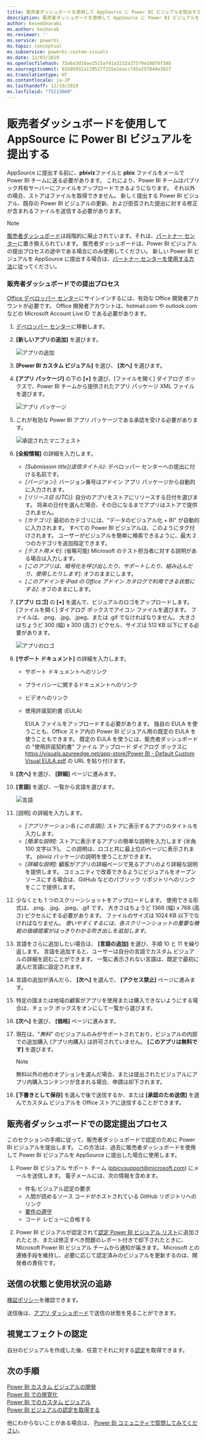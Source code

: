 ```yaml
---
title: 販売者ダッシュボードを使用して AppSource に Power BI ビジュアルを提出する
description: 販売者ダッシュボードを使用して AppSource に Power BI ビジュアルを提出する
author: KesemSharabi
ms.author: kesharab
ms.reviewer: ''
ms.service: powerbi
ms.topic: conceptual
ms.subservice: powerbi-custom-visuals
ms.date: 12/03/2019
ms.openlocfilehash: 73a6a3d16ae2515af41a3232a37579e18876f38b
ms.sourcegitcommit: 02b05932a119527f255e1eacc745a257044e392f
ms.translationtype: HT
ms.contentlocale: ja-JP
ms.lasthandoff: 12/19/2019
ms.locfileid: "75223660"
---
```

# <a name="submit-a-power-bi-visual-to-appsource-using-seller-dashboard"></a>販売者ダッシュボードを使用して AppSource に Power BI ビジュアルを提出する

AppSource に提出する前に、**pbiviz**ファイルと **pbix** ファイルをメールで Power BI チームに送る必要があります。 これにより、Power BI チームはパブリック共有サーバーにファイルをアップロードできるようになります。 それ以外の場合、ストアはファイルを取得できません。 新しく提出する Power BI ビジュアル、既存の Power BI ビジュアルの更新、および拒否された提出に対する修正が含まれるファイルを送信する必要があります。

>[!NOTE]
>[販売者ダッシュボード](https://docs.microsoft.com/office/dev/store/use-the-seller-dashboard-to-submit-to-the-office-store)は段階的に廃止されています。それは、[パートナー センター](https://docs.microsoft.com/partner-center/)に置き換えられています。 販売者ダッシュボードは、Power BI ビジュアルの提出プロセスの途中である場合にのみ使用してください。 新しい Power BI ビジュアルを AppSource に提出する場合は、[パートナー センターを使用する方法](office-store.md#submitting-to-appsource)に従ってください。

### <a name="seller-dashboard-submission-process"></a>販売者ダッシュボードでの提出プロセス

[Office デベロッパー センター](https://dev.office.com/)にサインインするには、有効な Office 開発者アカウントが必要です。 Office 開発者アカウントは、hotmail.com や outlook.com などの Microsoft Account Live ID である必要があります。

1. [デベロッパー センター](https://sellerdashboard.microsoft.com/Application/Summary)に移動します。

2. **[新しいアプリの追加]** を選びます。

    ![アプリの追加](media/office-store/powerbi-custom-visual-add-an-app.png)

3. **[Power BI カスタム ビジュアル]** を選び、 **[次へ]** を選びます。

4. **[アプリ パッケージ]** の下の **[+]** を選び、[ファイルを開く] ダイアログ ボックスで、Power BI チームから提供されたアプリ パッケージ XML ファイルを選びます。

    ![アプリ パッケージ](media/office-store/powerbi-custom-visual-apppackage.png)

5. これが有効な Power BI アプリ パッケージである承認を受ける必要があります。

    ![承認されたマニフェスト](media/office-store/powerbi-custom-visual-manifest-approved.png)

6. **[全般情報]** の詳細を入力します。

   * *[Submission title]\(送信タイトル\):* デベロッパー センターへの提出に付ける名前です。
   * *[バージョン]:* バージョン番号はアドイン アプリ パッケージから自動的に入力されます。
   * *[リリース日 (UTC)]:* 自分のアプリをストアにリリースする日付を選びます。 将来の日付を選んだ場合、その日になるまでアプリはストアで提供されません。
   * *[カテゴリ]:* 最初のカテゴリには、"データのビジュアル化 + BI" が自動的に入力されます。 すべての Power BI ビジュアルは、このようにタグ付けされます。 ユーザーがビジュアルを簡単に検索できるように、最大 2 つのカテゴリを追加指定できます。
   * *[テスト用メモ]:* (省略可能) Microsoft のテスト担当者に対する説明がある場合は入力します。
   * *[このアプリは、暗号化を呼び出したり、サポートしたり、組み込んだり、使用したりします]:* オフのままにします。
   * *[このアドインを iPad の Office アドイン カタログで利用できる状態にする]:* オフのままにします。
7. **[アプリ ロゴ]** の **[+]** を選んで、ビジュアルのロゴをアップロードします。 [ファイルを開く] ダイアログ ボックスでアイコン ファイルを選びます。 ファイルは、.png、.jpg、.jpeg、または .gif でなければなりません。 大きさはちょうど 300 (幅) x 300 (高さ) ピクセル、サイズは 512 KB 以下にする必要があります。

    ![アプリのロゴ](media/office-store/powerbi-custom-visual-app-logo.png)

8. **[サポート ドキュメント]** の詳細を入力します。

   * サポート ドキュメントへのリンク
   * プライバシーに関するドキュメントへのリンク
   * ビデオへのリンク
   * 使用許諾契約書 (EULA)

       EULA ファイルをアップロードする必要があります。 独自の EULA を使うことも、Office ストア内の Power BI ビジュアル用の既定の EULA を使うこともできます。 既定の EULA を使うには、販売者ダッシュボードの "使用許諾契約書" ファイル アップロード ダイアログ ボックスに[https://visuals.azureedge.net/app-store/Power BI - Default Custom Visual EULA.pdf](https://visuals.azureedge.net/app-store/Power%20BI%20-%20Default%20Custom%20Visual%20EULA.pdf) の URL を貼り付けます。

9. **[次へ]** を選び、 **[詳細]** ページに進みます。

10. **[言語]** を選び、一覧から言語を選びます。

    ![言語](media/office-store/powerbi-custom-visual-language.png)

11. [説明] の詳細を入力します。

    * *[アプリケーション名 (この言語)]:* ストアに表示するアプリのタイトルを入力します。
    * *[簡潔な説明]:* ストアに表示するアプリの簡単な説明を入力します (半角 100 文字以下)。 この説明は、ロゴと共に最上位のページに表示されます。 pbiviz パッケージの説明を使うことができます。
    * *[詳細な説明]:* 顧客がアプリの詳細ページで見るアプリのより詳細な説明を提供します。 コミュニティで改善できるようにビジュアルをオープン ソースにする場合は、GitHub などのパブリック リポジトリへのリンクをここで提供します。

12. 少なくとも 1 つのスクリーンショットをアップロードします。 使用できる形式は、.png、.jpg、.jpeg、.gif です。 大きさはちょうど 1366 (幅) x 768 (高さ) ピクセルにする必要があります。 ファイルのサイズは 1024 KB 以下でなければなりません。 *使いやすくするには、各スクリーンショットの重要な機能の価値提案がはっきりわかる吹き出しを追加します。*

12. 言語をさらに追加したい場合は、 **[言語の追加]** を選び、手順 10 と 11 を繰り返します。 言語を追加すると、ユーザーは自分の言語でカスタム ビジュアルの詳細を読むことができます。 一覧に表示されない言語は、既定で最初に選んだ言語に設定されます。

13. 言語の追加が済んだら、 **[次へ]** を選んで、 **[アクセス禁止]** ページに進みます。

14. 特定の国または地域の顧客がアプリを使用または購入できないようにする場合は、チェック ボックスをオンにして一覧から選びます。

15. **[次へ]** を選び、 **[価格]** ページに進みます。

16. 現在は、"*無料*" のビジュアルのみがサポートされており、ビジュアルの内部での追加購入 (アプリ内購入) は許可されていません。 **[このアプリは無料です]** を選びます。

    > [!NOTE]
    > 無料以外の他のオプションを選んだ場合、または提出されたビジュアルにアプリ内購入コンテンツが含まれる場合、申請は却下されます。

17. **[下書きとして保存]** を選んで後で送信するか、または **[承認のため送信]** を選んでカスタム ビジュアルを Office ストアに送信することができます。

## <a name="seller-dashboard-certification-submission-process"></a>販売者ダッシュボードでの認定提出プロセス

このセクションの手順に従って、販売者ダッシュボードで認定のために Power BI ビジュアルを提出します。 この方法は、過去に販売者ダッシュボードを使用して Power BI ビジュアルを AppSource に提出した場合に使用します。

1. Power BI ビジュアル サポート チーム (pbicvsupport@microsoft.com) にメールを送信します。 電子メールには、次の情報を含めます。
    * 件名:ビジュアル認定の要求
    * 人間が読めるソース コードがホストされている GitHub リポジトリへのリンク
    * [要件の遵守](power-bi-custom-visuals-certified.md#certification-requirements)
    * コード レビューに合格する

2. Power BI ビジュアルが認定されて[認定 Power BI ビジュアル リスト](power-bi-custom-visuals-certified.md#certified-power-bi-visuals)に追加されたとき、または修正すべき問題のレポート付きで却下されたときに、Microsoft Power BI ビジュアル チームから通知が届きます。 Microsoft との連絡手段を維持し、必要に応じて認定済みのビジュアルを更新するのは、開発者の責任です。

## <a name="tracking-submission-status-and-usage"></a>送信の状態と使用状況の追跡

[検証ポリシー](https://dev.office.com/officestore/docs/validation-policies#13-power-bi-custom-visuals)を確認できます。

送信後は、[アプリ ダッシュボード](https://sellerdashboard.microsoft.com/Application/Summary/)で送信の状態を見ることができます。

## <a name="certify-your-visual"></a>視覚エフェクトの認定

自分のビジュアルを作成した後、任意でそれに対する[認定](../developer/power-bi-custom-visuals-certified.md)を取得できます。

## <a name="next-steps"></a>次の手順

[Power BI カスタム ビジュアルの開発](visuals/custom-visual-develop-tutorial.md)  
[Power BI での視覚化](../visuals/power-bi-report-visualizations.md)  
[Power BI でのカスタム ビジュアル](../developer/power-bi-custom-visuals.md)  
[Power BI ビジュアルの認定を取得する](../developer/power-bi-custom-visuals-certified.md)

他にわからないことがある場合は、 [Power BI コミュニティで質問してみてください](https://community.powerbi.com/)。
